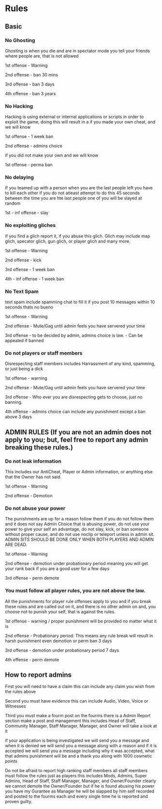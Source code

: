 # Rules 

## Basic

### No Ghosting

Ghosting is when you die and are in spectator mode you tell your friends where people are, that is not allowed

1st offense - Warning

2nd offense - ban 30 mins

3rd offense - ban 3 days

4th offense - ban 3 years


### No Hacking
Hacking is using external or internal applications or scripts in order to exploit the game, doing this will result in a
  if you made your own cheat, and we will know 
  
  1st offense - 1 week ban
  
  2nd offense - admins choice
  
  if you did not make your own and we will know
  
  1st offense - perma ban
  
  
### No delaying
If you teamed up with a person when you are the last people left you have to kill each other if you do not atleast attempt to do this
45 seconds between the time you are hte last people one of you will be slayed at random

1st - inf offense - slay

### No exploiting gliches
if you find a glich report it, if you abuse this glich. Glich may include map glich, specator glich, gun glich, or player glich and many more.

1st offense - Warning

2nd offense - kick

3rd offense - 1 week ban 

4th - inf offense - 1 week ban 

### No Text Spam
text spam include spamming chat to fill it if you post 10 messages within 10 seconds thats no bueno 

1st offense - Warning

2nd offense - Mute/Gag until admin feels you have servered your time

3rd offense - to be decided by admin, admins choice is law. - Can be appealed if banned


### Do not players or staff members
Disrespecting staff members includes Harrassment of any kind, spamming, or just being a dick

1st offense - warning

2nd offense - Mute/Gag until admin feels you have servered your time

3rd offense - Who ever you are disrespecting gets to choose, just no banning.

4th offense - admins choice can include any punishment except a ban above 3 days

## ADMIN RULES (If you are not an admin does not apply to you; but, feel free to report any admin breaking these rules.)

### Do not leak information
This includes our AntiCheat, Player or Admin information, or anything else that the Owner has not said.

1st offense - Warning 

2nd offense - Demotion 

### Do not abuse your power
The punishments are up for a reason follow them if you do not follow them and it does not say Admin Choice that is abusing power, do not use your power to give your self an advantage, do not slay, kick, or ban someone without proper cause, and do not use noclip or teleport unless in admin sit. ADMIN SITS SHOULD BE DONE ONLY WHEN BOTH PLAYERS AND ADMIN ARE DEAD.

1st offense - Warning

2nd offense - demotion under probationary period meaning you will get your rank back if you are a good user for a few days

3rd offense - perm demote 


### You must follow all player rules, you are not above the law.
All the punishments for player rule offenses apply to you and if you break these rules and are called out on it, and there is no other admin on and, you choose not to punish your self, that is against the rules.

1st offense - warning / proper punishment will be provided no matter what it is

2nd offense - Probationary period: This means any rule break will result in harsh punishment even demotion or perm ban 3 days

3rd offense - demotion under probationary period 7 days

4th offense - perm demote

## How to report admins

First you will need to have a claim this can include any claim you wish from the rules above 

Second you must have evidence this can include Audio, Video, Voice or Witnesses 

Third you must make a fourm post on the fourms there is a Admin Report section make a post and management this includes Head of Staff, Community Manager, Staff Manager, Manager, and Owner will take a look at it

if your application is being investigated we will send you a message and when it is denied we will send you a message along with a reason and if it is accepted we will send you a message including why it was accepted, what that admins punishment will be and a thank you along with 1000 cosmetic points

Do not be afraid to report high ranking staff members all staff members must follow the rules just as players this includes Mods, Admins, Super Admins, Head of Staff, Staff Manager, Manager, and Owner/Founder clearly we cannot demote the Owner/Founder but if he is found abusing his power you have my Gurantee as Manager he will be slapped by him self recorded and posted to the fourms each and every single time he is reported and proven guilty.
